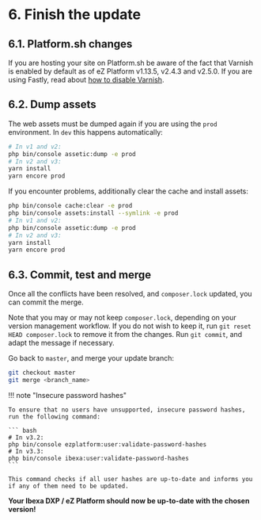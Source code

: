 # 6. Finish the update

## 6.1. Platform.sh changes

If you are hosting your site on Platform.sh be aware of the fact that Varnish is enabled by default as of eZ Platform v1.13.5, v2.4.3 and v2.5.0.
If you are using Fastly, read about [how to disable Varnish](https://docs.platform.sh/frameworks/ibexa/fastly.html#remove-varnish-configuration).

## 6.2. Dump assets

The web assets must be dumped again if you are using the `prod` environment. In `dev` this happens automatically:

``` bash
# In v1 and v2:
php bin/console assetic:dump -e prod
# In v2 and v3:
yarn install
yarn encore prod
```

If you encounter problems, additionally clear the cache and install assets:

``` bash
php bin/console cache:clear -e prod
php bin/console assets:install --symlink -e prod
# In v1 and v2:
php bin/console assetic:dump -e prod
# In v2 and v3:
yarn install
yarn encore prod
```

## 6.3. Commit, test and merge

Once all the conflicts have been resolved, and `composer.lock` updated, you can commit the merge.

Note that you may or may not keep `composer.lock`, depending on your version management workflow.
If you do not wish to keep it, run `git reset HEAD composer.lock` to remove it from the changes.
Run `git commit`, and adapt the message if necessary.

Go back to `master`, and merge your update branch:

``` bash
git checkout master
git merge <branch_name>
```

!!! note "Insecure password hashes"

    To ensure that no users have unsupported, insecure password hashes, run the following command:
    
    ``` bash
    # In v3.2:
    php bin/console ezplatform:user:validate-password-hashes
    # In v3.3:
    php bin/console ibexa:user:validate-password-hashes
    ```
    
    This command checks if all user hashes are up-to-date and informs you if any of them need to be updated.

**Your Ibexa DXP / eZ Platform should now be up-to-date with the chosen version!**

